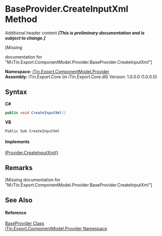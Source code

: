 # BaseProvider.CreateInputXml Method 
Additional header content _**\[This is preliminary documentation and is subject to change.\]**_

\[Missing <summary> documentation for "M:iTin.Export.ComponentModel.Provider.BaseProvider.CreateInputXml"\]

**Namespace:**&nbsp;<a href="723a96b5-5779-2554-cf17-05149bfcb802">iTin.Export.ComponentModel.Provider</a><br />**Assembly:**&nbsp;iTin.Export.Core (in iTin.Export.Core.dll) Version: 1.0.0.0 (1.0.0.0)

## Syntax

**C#**<br />
``` C#
public void CreateInputXml()
```

**VB**<br />
``` VB
Public Sub CreateInputXml
```


#### Implements
<a href="036ade09-e455-b765-12b6-3435395184f2">IProvider.CreateInputXml()</a><br />

## Remarks
\[Missing <remarks> documentation for "M:iTin.Export.ComponentModel.Provider.BaseProvider.CreateInputXml"\]

## See Also


#### Reference
<a href="f3556fb2-c7e1-5904-974e-18f789583e49">BaseProvider Class</a><br /><a href="723a96b5-5779-2554-cf17-05149bfcb802">iTin.Export.ComponentModel.Provider Namespace</a><br />